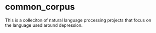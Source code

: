 # common_corpus
This is a colleciton of natural language processing projects that focus on the language used around depression.
